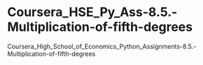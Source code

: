 # Coursera_HSE_Py_Ass-8.5.-Multiplication-of-fifth-degrees
Coursera_High_School_of_Economics_Python_Assignments-8.5.-Multiplication-of-fifth-degrees
